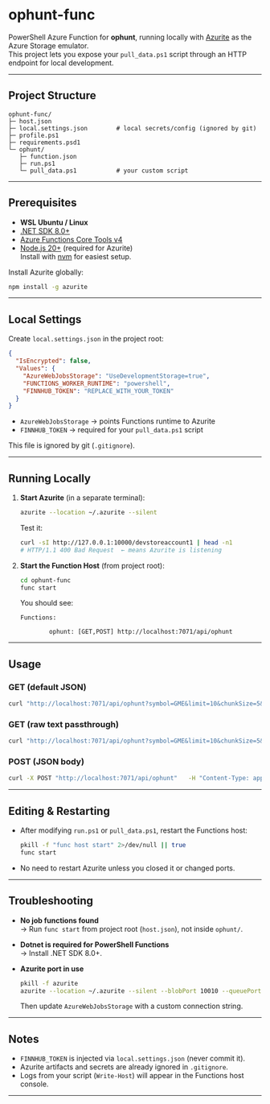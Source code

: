 # ophunt-func

PowerShell Azure Function for **ophunt**, running locally with [Azurite](https://github.com/Azure/Azurite) as the Azure Storage emulator.  
This project lets you expose your `pull_data.ps1` script through an HTTP endpoint for local development.

---

## Project Structure

```
ophunt-func/
├─ host.json
├─ local.settings.json        # local secrets/config (ignored by git)
├─ profile.ps1
├─ requirements.psd1
└─ ophunt/
   ├─ function.json
   ├─ run.ps1
   └─ pull_data.ps1           # your custom script
```

---

## Prerequisites

- **WSL Ubuntu / Linux**
- [.NET SDK 8.0+](https://dotnet.microsoft.com/en-us/download)
- [Azure Functions Core Tools v4](https://learn.microsoft.com/en-us/azure/azure-functions/functions-run-local)
- [Node.js 20+](https://nodejs.org/) (required for Azurite)  
  Install with [nvm](https://github.com/nvm-sh/nvm) for easiest setup.

Install Azurite globally:
```bash
npm install -g azurite
```

---

## Local Settings

Create `local.settings.json` in the project root:

```json
{
  "IsEncrypted": false,
  "Values": {
    "AzureWebJobsStorage": "UseDevelopmentStorage=true",
    "FUNCTIONS_WORKER_RUNTIME": "powershell",
    "FINNHUB_TOKEN": "REPLACE_WITH_YOUR_TOKEN"
  }
}
```

- `AzureWebJobsStorage` → points Functions runtime to Azurite  
- `FINNHUB_TOKEN` → required for your `pull_data.ps1` script  

This file is ignored by git (`.gitignore`).

---

## Running Locally

1. **Start Azurite** (in a separate terminal):

   ```bash
   azurite --location ~/.azurite --silent
   ```

   Test it:
   ```bash
   curl -sI http://127.0.0.1:10000/devstoreaccount1 | head -n1
   # HTTP/1.1 400 Bad Request  ← means Azurite is listening
   ```

2. **Start the Function Host** (from project root):

   ```bash
   cd ophunt-func
   func start
   ```

   You should see:
   ```
   Functions:

           ophunt: [GET,POST] http://localhost:7071/api/ophunt
   ```

---

## Usage

### GET (default JSON)
```bash
curl "http://localhost:7071/api/ophunt?symbol=GME&limit=10&chunkSize=5&dte=21&dateCode=250926"
```

### GET (raw text passthrough)
```bash
curl "http://localhost:7071/api/ophunt?symbol=GME&limit=10&chunkSize=5&dte=21&dateCode=250926&format=txt"
```

### POST (JSON body)
```bash
curl -X POST "http://localhost:7071/api/ophunt"   -H "Content-Type: application/json"   -d '{"symbol":"GME","limit":10000,"chunkSize":50,"dte":21,"dateCode":"250926","format":"txt"}'
```

---

## Editing & Restarting

- After modifying `run.ps1` or `pull_data.ps1`, restart the Functions host:
  ```bash
  pkill -f "func host start" 2>/dev/null || true
  func start
  ```
- No need to restart Azurite unless you closed it or changed ports.

---

## Troubleshooting

- **No job functions found**  
  → Run `func start` from project root (`host.json`), not inside `ophunt/`.

- **Dotnet is required for PowerShell Functions**  
  → Install .NET SDK 8.0+.

- **Azurite port in use**  
  ```bash
  pkill -f azurite
  azurite --location ~/.azurite --silent --blobPort 10010 --queuePort 10011 --tablePort 10012
  ```

  Then update `AzureWebJobsStorage` with a custom connection string.

---

## Notes

- `FINNHUB_TOKEN` is injected via `local.settings.json` (never commit it).  
- Azurite artifacts and secrets are already ignored in `.gitignore`.  
- Logs from your script (`Write-Host`) will appear in the Functions host console.

---
